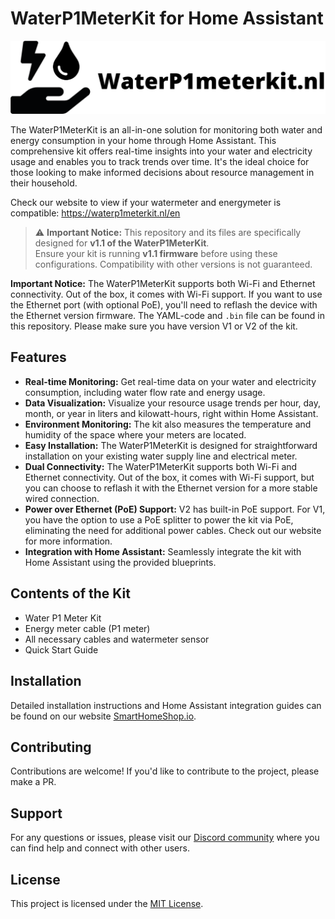 # WaterP1MeterKit for Home Assistant  

![WaterP1MeterKit Logo](./images/waterp1meterkit-logo.png)  

The WaterP1MeterKit is an all-in-one solution for monitoring both water and energy consumption in your home through Home Assistant. This comprehensive kit offers real-time insights into your water and electricity usage and enables you to track trends over time. It's the ideal choice for those looking to make informed decisions about resource management in their household.  

Check our website to view if your watermeter and energymeter is compatible: https://waterp1meterkit.nl/en  

> ⚠️ **Important Notice:** This repository and its files are specifically designed for **v1.1 of the WaterP1MeterKit**.  
> Ensure your kit is running **v1.1 firmware** before using these configurations. Compatibility with other versions is not guaranteed.  

**Important Notice:** The WaterP1MeterKit supports both Wi-Fi and Ethernet connectivity. Out of the box, it comes with Wi-Fi support. If you want to use the Ethernet port (with optional PoE), you'll need to reflash the device with the Ethernet version firmware. The YAML-code and `.bin` file can be found in this repository. Please make sure you have version V1 or V2 of the kit.  

## Features  

- **Real-time Monitoring:** Get real-time data on your water and electricity consumption, including water flow rate and energy usage.  
- **Data Visualization:** Visualize your resource usage trends per hour, day, month, or year in liters and kilowatt-hours, right within Home Assistant.  
- **Environment Monitoring:** The kit also measures the temperature and humidity of the space where your meters are located.  
- **Easy Installation:** The WaterP1MeterKit is designed for straightforward installation on your existing water supply line and electrical meter.  
- **Dual Connectivity:** The WaterP1MeterKit supports both Wi-Fi and Ethernet connectivity. Out of the box, it comes with Wi-Fi support, but you can choose to reflash it with the Ethernet version for a more stable wired connection.  
- **Power over Ethernet (PoE) Support:** V2 has built-in PoE support. For V1, you have the option to use a PoE splitter to power the kit via PoE, eliminating the need for additional power cables. Check out our website for more information.  
- **Integration with Home Assistant:** Seamlessly integrate the kit with Home Assistant using the provided blueprints.  

## Contents of the Kit  

- Water P1 Meter Kit  
- Energy meter cable (P1 meter)  
- All necessary cables and watermeter sensor  
- Quick Start Guide  

## Installation  

Detailed installation instructions and Home Assistant integration guides can be found on our website [SmartHomeShop.io](https://smarthomeshop.io/en).  

## Contributing  

Contributions are welcome! If you'd like to contribute to the project, please make a PR.  

## Support  

For any questions or issues, please visit our [Discord community](https://smarthomeshop.io/discord) where you can find help and connect with other users.  

## License  

This project is licensed under the [MIT License](LICENSE).  
